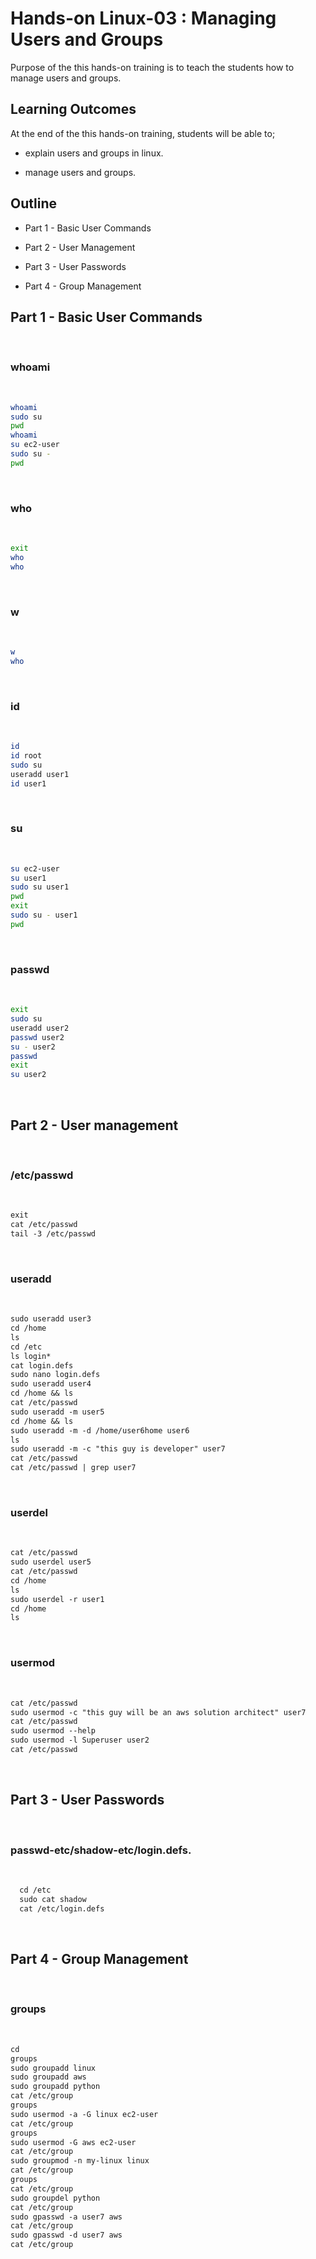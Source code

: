 # Hands-on Linux-03 : Managing Users and Groups

Purpose of the this hands-on training is to teach the students how to manage users and groups.

## Learning Outcomes

At the end of the this hands-on training, students will be able to;

- explain users and groups in linux.

- manage users and groups.

## Outline

- Part 1 - Basic User Commands

- Part 2 - User Management

- Part 3 - User Passwords

- Part 4 - Group Management

## Part 1 - Basic User Commands
​
### whoami
​
```bash
whoami
sudo su
pwd
whoami
su ec2-user
sudo su -
pwd
```
​
### who
​
```bash
exit
who
who
```
​
### w
​
```bash
w
who
```
​
### id
​
```bash
id
id root
sudo su
useradd user1
id user1
```
​
### su
​
```bash
su ec2-user
su user1
sudo su user1
pwd
exit
sudo su - user1
pwd
```
​
### passwd
​
```bash
exit
sudo su
useradd user2
passwd user2
su - user2
passwd
exit
su user2
```
​
## Part 2 - User management
​
### /etc/passwd
​
```txt
exit
cat /etc/passwd
tail -3 /etc/passwd
```
​
### useradd
​
```txt
sudo useradd user3
cd /home
ls
cd /etc
ls login*
cat login.defs
sudo nano login.defs
sudo useradd user4
cd /home && ls
cat /etc/passwd
sudo useradd -m user5
cd /home && ls
sudo useradd -m -d /home/user6home user6
ls
sudo useradd -m -c "this guy is developer" user7
cat /etc/passwd
cat /etc/passwd | grep user7
```
​
### userdel
​
```txt
cat /etc/passwd
sudo userdel user5
cat /etc/passwd
cd /home
ls
sudo userdel -r user1
cd /home
ls
```
​
### usermod
​
```txt
cat /etc/passwd
sudo usermod -c "this guy will be an aws solution architect" user7
cat /etc/passwd
sudo usermod --help
sudo usermod -l Superuser user2
cat /etc/passwd
```
​
## Part 3 - User Passwords
​
### passwd-etc/shadow-etc/login.defs.
​
```txt
  cd /etc
  sudo cat shadow
  cat /etc/login.defs
```
​
## Part 4 - Group Management
​
### groups
​
```txt
cd
groups
sudo groupadd linux
sudo groupadd aws
sudo groupadd python
cat /etc/group
groups
sudo usermod -a -G linux ec2-user
cat /etc/group
groups
sudo usermod -G aws ec2-user
cat /etc/group
sudo groupmod -n my-linux linux
cat /etc/group
groups
cat /etc/group
sudo groupdel python
cat /etc/group
sudo gpasswd -a user7 aws
cat /etc/group
sudo gpasswd -d user7 aws
cat /etc/group
```